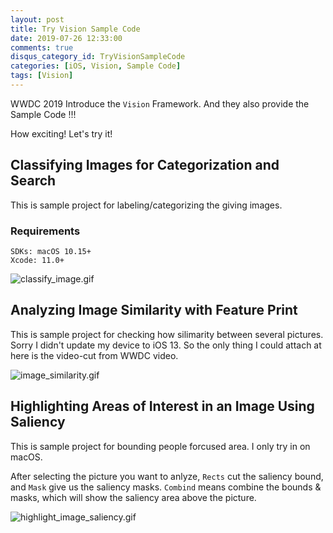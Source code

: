 ```yaml
---
layout: post
title: Try Vision Sample Code
date: 2019-07-26 12:33:00
comments: true
disqus_category_id: TryVisionSampleCode
categories: [iOS, Vision, Sample Code]
tags: [Vision]
---
```


WWDC 2019 Introduce the `Vision` Framework.
And they also provide the Sample Code !!!

How exciting! Let's try it!

## Classifying Images for Categorization and Search

This is sample project for labeling/categorizing the giving images.

### Requirements
```
SDKs: macOS 10.15+
Xcode: 11.0+
```

![classify_image.gif](/images/2019-07-26-Try-Vision-Sample-Code/classify_image.gif)

## Analyzing Image Similarity with Feature Print

This is sample project for checking how silimarity between several pictures.
Sorry I didn't update my device to iOS 13.
So the only thing I could attach at here is the video-cut from WWDC video.

![image_similarity.gif](/images/2019-07-26-Try-Vision-Sample-Code/image_similarity.gif)

## Highlighting Areas of Interest in an Image Using Saliency

This is sample project for bounding people forcused area.
I only try in on macOS.

After selecting the picture you want to anlyze, `Rects` cut the saliency bound,
and `Mask` give us the saliency masks. `Combind` means combine the bounds & masks,
which will show the saliency area above the picture.

![highlight_image_saliency.gif](/images/2019-07-26-Try-Vision-Sample-Code/highlight_image_saliency.gif)
